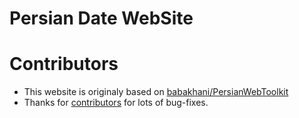 # Persian Date WebSite


# Contributors 

- This website is originaly based on [babakhani/PersianWebToolkit](https://github.com/babakhani/PersianWebToolkit)
- Thanks for [contributors](https://github.com/persiandate/persiandate.github.io/graphs/contributors) for lots of bug-fixes.